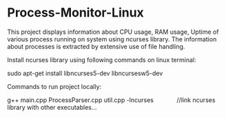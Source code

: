 # Process-Monitor-Linux
This project displays information about CPU usage, RAM usage, Uptime of various process running on system using ncurses library.
The information about processes is extracted by extensive use of file handling.

Install ncurses library using following commands on linux terminal:

sudo apt-get install libncurses5-dev libncursesw5-dev

Commands to run project locally:

g++ main.cpp ProcessParser.cpp util.cpp -lncurses    &emsp;&emsp; &emsp;      //link ncurses library with other executables...

